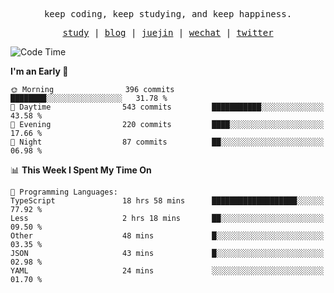 <p align="center">
  <samp>
    <span>keep coding, keep studying, and keep happiness.</span>
  </samp>
</p>

<p align="center">
  <samp>
    <a href="https://github.com/ouduidui/fe-study">study</a> |
    <a href="https://deweyou.me">blog</a>  |
    <a href="https://juejin.cn/user/4309700183594366">juejin</a> |
    <a href="https://user-images.githubusercontent.com/54696834/165071004-6509e3f2-90c3-448c-9d92-3da42b0c2021.jpeg">wechat</a> |
    <a href="https://twitter.com/ouduidui">twitter</a>
  </samp>
</p>

<!--START_SECTION:waka-->
![Code Time](http://img.shields.io/badge/Code%20Time-4%2C809%20hrs%2055%20mins-blue)

**I'm an Early 🐤** 

```text
🌞 Morning                396 commits         ████████░░░░░░░░░░░░░░░░░   31.78 % 
🌆 Daytime                543 commits         ███████████░░░░░░░░░░░░░░   43.58 % 
🌃 Evening                220 commits         ████░░░░░░░░░░░░░░░░░░░░░   17.66 % 
🌙 Night                  87 commits          ██░░░░░░░░░░░░░░░░░░░░░░░   06.98 % 
```


📊 **This Week I Spent My Time On** 

```text
💬 Programming Languages: 
TypeScript               18 hrs 58 mins      ███████████████████░░░░░░   77.92 % 
Less                     2 hrs 18 mins       ██░░░░░░░░░░░░░░░░░░░░░░░   09.50 % 
Other                    48 mins             █░░░░░░░░░░░░░░░░░░░░░░░░   03.35 % 
JSON                     43 mins             █░░░░░░░░░░░░░░░░░░░░░░░░   02.98 % 
YAML                     24 mins             ░░░░░░░░░░░░░░░░░░░░░░░░░   01.70 % 
```


<!--END_SECTION:waka-->

